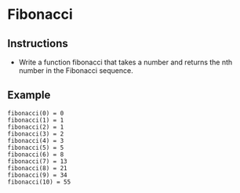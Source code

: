# Fibonacci

## Instructions

- Write a function fibonacci that takes a number and returns the nth number in the Fibonacci sequence.

## Example

```
fibonacci(0) = 0
fibonacci(1) = 1
fibonacci(2) = 1
fibonacci(3) = 2
fibonacci(4) = 3
fibonacci(5) = 5
fibonacci(6) = 8
fibonacci(7) = 13
fibonacci(8) = 21
fibonacci(9) = 34
fibonacci(10) = 55
```
